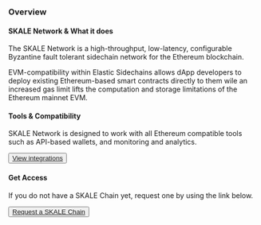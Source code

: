 ### Overview

#### SKALE Network & What it does

The SKALE Network is a high-throughput, low-latency, configurable Byzantine fault tolerant sidechain network for the Ethereum blockchain. 

EVM-compatibility within Elastic Sidechains allows dApp developers to deploy existing Ethereum-based smart contracts directly to them wile an increased gas limit lifts the computation and storage limitations of the Ethereum mainnet EVM.

#### Tools & Compatibility

SKALE Network is designed to work with all Ethereum compatible tools such as API-based wallets, and monitoring and analytics.

<button>[View integrations](https://skale.network/docs/developers/integrations)</button>

#### Get Access

If you do not have a SKALE Chain yet, request one by using the link below.

<button>[Request a SKALE Chain](https://skale.network/innovators-signup)</button>
